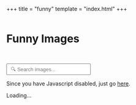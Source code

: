 +++
title = "funny"
template = "index.html"
+++

<style>
/* small layout tweaks so the search sits nicely */
header.funny-header { display: flex; gap: 1rem; align-items: center; margin: 0.75rem 0; flex-wrap: column; }
#funny-search { flex: 1; min-width: 220px; max-width: 720px; padding: 0.35rem 0.6rem; }
#list ul { padding-left: 1rem; margin-top: 0.5rem; }
</style>

<header class="funny-header">
  <h1>Funny Images</h1>
  </header><br>
  <input id="funny-search" type="search" placeholder="🔍 Search images..." aria-label="Search funny images" />

<noscript>Since you have Javascript disabled, just go <a href="https://github.com/CaltropNetwork/website/tree/main/content/funny" target="_blank" rel="noopener noreferrer">here</a>.</noscript>

<div id="list">Loading...</div>

<script src="funnysearch.js"></script>
